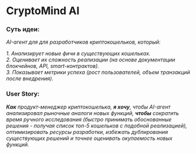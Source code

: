 # CryptoMind AI
### Суть идеи:
_AI-агент для для разработчиков криптокошельков, который:_</br>

_1. Анализирует новые фичи в существующих кошельках._</br>
_2. Оценивает их сложность реализации (на основе документации блокчейнов, API, smart-контрактов)._</br>
_3. Показывает метрики успеха (рост пользователей, объем транзакций после внедрения)._</br>

### User Story:
_**Как**  продукт-менеджер криптокошелька, **я хочу**, чтобы AI-агент анализировал рыночные аналоги новых функций, **чтобы** сократить время ручного исследования (быстро принимать обоснованные решения - получая список топ-5 кошельков с подобной реализацией), оптимизировать ресурсы разработки, избежать дублирования существующих решений и точнее оценивать окупаемость новых функций._
